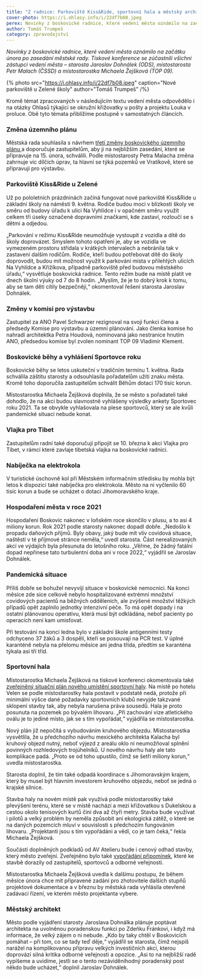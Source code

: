 ```yaml
---
title: "Z radnice: Parkoviště Kiss&Ride, sportovní hala a městský architekt"
cover-photo: https://i.ohlasy.info/i/22df7b08.jpeg
perex: Novinky z boskovické radnice, které vedení města oznámilo na začátku února po zasedání městské rady.
author: Tomáš Trumpeš
category: zpravodajství
---
```


*Novinky z boskovické radnice, které vedení města oznámilo na začátku února po zasedání městské rady. Tiskové konference se zúčastnili všichni zástupci vedení města – starosta Jaroslav Dohnálek (ODS), místostarosta Petr Malach (ČSSD) a místostarostka Michaela Žejšková (TOP 09).*

{% photo src="https://i.ohlasy.info/i/22df7b08.jpeg" caption="Nové parkoviště u Zelené školy" author="Tomáš Trumpeš" /%}

Kromě témat zpracovaných v následujícím textu vedení města odpovědělo i na otázky Ohlasů týkající se okružní křižovatky u pošty a projektu Louka v proluce. Obě tyto témata přiblížíme postupně v samostatných článcích.

### Změna územního plánu

Městská rada souhlasila s návrhem [třetí změny boskovického územního plánu ](https://boskovice.cz/uzemni-plan-boskovice-zmena-c-3-verejne-projednani/d-42431)a doporučuje zastupitelům, aby ji na nejbližším zasedání, které se připravuje na 15. února, schválili. Podle místostarosty Petra Malacha změna zahrnuje víc dílčích úprav, ta hlavní se týká pozemků ve Vratíkově, které se připravují pro výstavbu.

### Parkoviště Kiss&Ride u Zelené

Už po pololetních prázdninách začíná fungovat nové parkoviště Kiss&Ride u základní školy na náměstí 9. května. Rodiče budou moci v blízkosti školy ve směru od budovy úřadu k ulici Na Vyhlídce i v opačném směru využít celkem tři úseky označené dopravními značkami, kde zastaví, rozloučí se s dětmi a odjedou.

„Parkování v režimu Kiss&Ride neumožňuje vystoupit z vozidla a dítě do školy doprovázet. Smyslem tohoto opatření je, aby se vozidla ve vymezeném prostoru střídala v krátkých intervalech a nebránila tak v zastavení dalším rodičům. Rodiče, kteří budou potřebovat dítě do školy doprovodit, budou mít možnost využít k parkování místa v přilehlých ulicích Na Vyhlídce a Křižíkova, případně parkoviště před budovou městského úřadu,“ vysvětluje boskovická radnice. Tento režim bude na místě platit ve dnech školní výuky od 7 do 8 hodin. „Myslím, že je to dobrý krok k tomu, aby se tam děti cítily bezpečněji,“ okomentoval řešení starosta Jaroslav Dohnálek.

### Změny v komisi pro výstavbu

Zastupitel za ANO Pavel Schwarzer rezignoval na svoji funkci člena a předsedy Komise pro výstavbu a územní plánování. Jako členka komise ho nahradí architektka Petra Houdová, nominovaná jako nestranice hnutím ANO, předsedou komise byl zvolen nominant TOP 09 Vladimír Klement.

### Boskovické běhy a vyhlášení Sportovce roku

Boskovické běhy se letos uskuteční v tradičním termínu 1. května. Rada schválila záštitu starosty a odsouhlasila pořadatelům užití znaku města. Kromě toho doporučila zastupitelům schválit Běhům dotaci 170 tisíc korun.

Místostarostka Michaela Žejšková doplnila, že se město s pořadateli také dohodlo, že na akci budou slavnostně vyhlášeny výsledky ankety Sportovec roku 2021. Ta se obvykle vyhlašovala na plese sportovců, který se ale kvůli pandemické situaci nebude konat.

### Vlajka pro Tibet

Zastupitelům radní také doporučují připojit se 10. března k akci Vlajka pro Tibet, v rámci které zavlaje tibetská vlajka na boskovické radnici.

### Nabíječka na elektrokola

V turistické úschovně kol při Městském informačním středisku by mohla být letos k dispozici také nabíječka pro elektrokola. Město na ni vyčlenilo 60 tisíc korun a bude se ucházet o dotaci Jihomoravského kraje.

### Hospodaření města v roce 2021

Hospodaření Boskovic nakonec v loňském roce skončilo v plusu, a to asi 4 miliony korun. Rok 2021 podle starosty nakonec dopadl dobře. „Nedošlo k propadu daňových příjmů. Byly obavy, jaký bude mít vliv covidová situace, naštěstí v té příjmové stránce neměla,“ uvedl starosta. Část nerealizovaných akcí ve výdajích byla přesunuta do letošního roku. „Věřme, že žádný fatální dopad nepřinese tato turbulentní doba ani v roce 2022,“ vyjádřil se Jaroslav Dohnálek.

### Pandemická situace

Příliš dobře se bohužel nevyvíjí situace v boskovické nemocnici. Na konci měsíce zde sice celkově nebylo hospitalizované extrémní množství covidových pacientů na běžných odděleních, ale zvýšené množství těžkých případů opět zaplnilo jednotky intenzivní péče. To má opět dopady i na ostatní plánovanou operativu, která musí být odkládána, neboť pacienty po operacích není kam umisťovat.

Při testování na konci ledna bylo v základní škole antigenními testy odchyceno 37 žáků a 3 dospělí, kteří se posouvají na PCR test. V úplné karanténě nebyla na přelomu měsíce ani jedna třída, předtím se karanténa týkala asi tří tříd.

### Sportovní hala

Místostarostka Michaela Žejšková na tiskové konferenci okomentovala také [zveřejněný situační plán nového umístění sportovní haly](https://forum.ohlasy.info/t/priprava-stavby-sportovni-haly-v-cervene-zahrade/430/138). Na místě po hotelu Velen se podle místostarostky hala postavit v podstatě nedá, protože při minimální výšce dané požadavky sportovních klubů nevyjde takzvané sklopení stavby tak, aby nebyla narušena práva sousedů. Hala je proto posunuta na pozemek po bývalém lihovaru. „Při zachování vize atletického oválu je to jediné místo, jak se s tím vypořádat,“ vyjádřila se místostarostka.

Nový plán již nepočítá s vybudováním kruhového objezdu. Místostarostka vysvětlila, že u předchozího návrhu mexického architekta Kalacha byl kruhový objezd nutný, neboť výjezd z areálu oklo ní neumožňoval splnění povinných rozhledových trojúhelníků. U nového návrhu haly ale tato komplikace padá. „Proto se od toho upustilo, čímž se šetří miliony korun,“ uvedla místostarostka.

Starosta doplnil, že tím také odpadá koordinace s Jihomoravským krajem, který by musel být hlavním investorem kruhového objezdu, neboť se jedná o krajské silnice.

Stavba haly na novém místě pak využívá podle místostarostky také převýšení terénu, které se v místě nachází a mezi křižovatkou s Dukelskou a cestou okolo tenisových kurtů činí dva až čtyři metry. Stavba bude využívat i pilotů a velký problém by neměla způsobit ani ekologická zátěž, o které se na daných pozemcích mluví v souvislosti s předchozím fungováním lihovaru. „Projektanti jsou s tím vypořádáni a vědí, co je tam čeká,“ řekla Michaela Žejšková.

Součástí doplněných podkladů od AV Atelieru bude i cenový odhad stavby, který město zveřejní. Zveřejněno bylo také [vypořádání připomínek](https://data.ohlasy.info/2022/hala-pripominky.pdf), které ke stavbě dorazily od zastupitelů, sportovců a odborné veřejnosti.

Místostarostka Michaela Žejšková uvedla k dalšímu postupu, že během měsíce února chce mít připravené zadání pro zhotovitele dalších stupňů projektové dokumentace a v březnu by městská rada vyhlásila otevřené zadávací řízení, ve kterém město projektanta vybere.

### Městský architekt

Město podle vyjádření starosty Jaroslava Dohnálka plánuje poptávat architekta na uvolněnou poradenskou funkci po Zdeňku Fránkovi, i když má informace, že velký zájem o ni nebude. „Kdo by taky chtěl v Boskovicích pomáhat – při tom, co se tady teď děje,“ vyjádřil se starosta, čímž nejspíš narážel na komplikovanou přípravu velkých investičních akcí, kterou doprovází silná kritika odborné veřejnosti a opozice. „Asi to na nejbližší radě vypíšeme a uvidíme, jestli se o tento nezáviděníhodný poradenský post někdo bude ucházet,“ doplnil Jaroslav Dohnálek.
